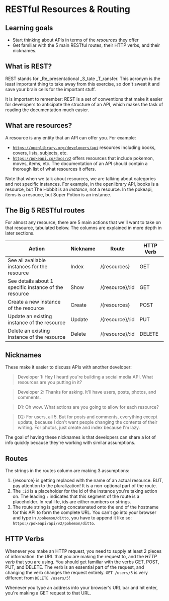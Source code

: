 # RESTful Resources & Routing

## Learning goals

- Start thinking about APIs in terms of the _resources_ they offer
- Get familiar with the 5 main RESTful routes, their HTTP verbs, and their nicknames.

## What is REST?

REST stands for \_Re_presentational \_S_tate \_T_ransfer. This acronym is the least important thing to take away from this exercise, so don't sweat it and save your brain cells for the important stuff.

It is important to remember: REST is a set of conventions that make it easier for developers to anticipate the structure of an API, which makes the task of reading the documentation much easier.

## What are resources?

A resource is any entity that an API can offer you. For example:

- [`https://openlibrary.org/developers/api`](https://openlibrary.org/developers/api) resources including books, covers, lists, subjects, etc.
- [`https://pokeapi.co/docs/v2`](https://pokeapi.co/docs/v2) offers resources that include pokemon, moves, items, etc.
  The documentation of an API should contain a thorough list of what resources it offers.

Note that when we talk about resources, we are talking about categories and not specific instances. For example, in the openlibrary API, books is a resource, but The Hobbit is an _instance_, not a resource. In the pokeapi, items is a resouce, but Super Potion is an instance.

## The Big 5 RESTful routes

For almost any resource, there are 5 main actions that we'll want to take on that resource, tabulated below. The columns are explained in more depth in later sections.

| Action                                                | Nickname | Route           | HTTP Verb |
| ----------------------------------------------------- | -------- | --------------- | --------- |
| See all available instances for the resource          | Index    | /{resources}    | GET       |
| See details about 1 specific instance of the resource | Show     | /{resource}/:id | GET       |
| Create a new instance of the resource                 | Create   | /{resources}    | POST      |
| Update an existing instance of the resource           | Update   | /{resource}/:id | PUT       |
| Delete an existing instance of the resource           | Delete   | /{resource}/:id | DELETE    |

## Nicknames

These make it easier to discuss APIs with another developer:

> Developer 1: Hey I heard you're building a social media API. What resources are you putting in it?

> Developer 2: Thanks for asking. It'll have users, posts, photos, and comments.

> D1: Oh wow. What actions are you going to allow for each resource?

> D2: For users, all 5. But for posts and comments, everything except update, because I don't want people changing the contents of their writing. For photos, just create and index because I'm lazy.

The goal of having these nicknames is that developers can share a lot of info quickly because they're working with similar assumptions.

## Routes

The strings in the routes column are making 3 assumptions:

1. {resource} is getting replaced with the name of an actual resource. BUT, pay attention to the pluralization! It is a non-optional part of the route.
1. The `:id` is a placeholder for the id of the instance you're taking action on. The leading `:` indicates that this segment of the route is a placeholder. In real life, ids are either numbers or strings.
1. The route string is getting concatenated onto the end of the hostname for this API to form the complete URL. You can't go into your browser and type in `/pokemon/ditto`, you have to append it like so: `https://pokeapi/api/v2/pokemon/ditto`.

## HTTP Verbs

Whenever you make an HTTP request, you need to supply at least 2 pieces of information: the URL that you are making the request to, and the _HTTP verb_ that you are using. You should get familiar with the verbs GET, POST, PUT, and DELETE. The verb is an essential part of the request, and changing the verb changes the request entirely. `GET /users/5` is very different from `DELETE /users/5`!

Whenever you type an address into your browser's URL bar and hit enter, you're making a GET request to that URL.
